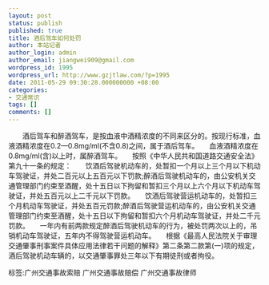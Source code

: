 ```yaml
---
layout: post
status: publish
published: true
title: 酒后驾车如何处罚
author: 本站记者
author_login: admin
author_email: jiangwei909@gmail.com
wordpress_id: 1995
wordpress_url: http://www.gzjtlaw.com/?p=1995
date: 2011-05-29 09:30:28.000000000 +08:00
categories:
- 交通常识
tags: []
comments: []
---
```

　　酒后驾车和醉酒驾车，是按血液中酒精浓度的不同来区分的。按现行标准，血液酒精浓度在0.2&mdash;0.8mg&#47;ml(不含0.8)之间，属于酒后驾车。　　血液酒精浓度在0.8mg&#47;ml(含)以上时，属醉酒驾车。　　按照《中华人民共和国道路交通安全法》第九十一条的规定：　　饮酒后驾驶机动车的，处暂扣一个月以上三个月以下机动车驾驶证，并处二百元以上五百元以下罚款;醉酒后驾驶机动车的，由公安机关交通管理部门约束至酒醒，处十五日以下拘留和暂扣三个月以上六个月以下机动车驾驶证，并处五百元以上二千元以下罚款。　　饮酒后驾驶营运机动车的，处暂扣三个月机动车驾驶证，并处五百元罚款;醉酒后驾驶营运机动车的，由公安机关交通管理部门约束至酒醒，处十五日以下拘留和暂扣六个月机动车驾驶证，并处二千元罚款。　　一年内有前两款规定醉酒后驾驶机动车的行为，被处罚两次以上的，吊销机动车驾驶证，五年内不得驾驶营运机动车。　　根据《最高人民法院关于审理交通肇事刑事案件具体应用法律若干问题的解释》第二条第二款第(一)项的规定，酒后驾驶机动车辆的，以交通肇事罪处三年以下有期徒刑或者拘役。标签:广州交通事故索赔 广州交通事故赔偿 广州交通事故律师
